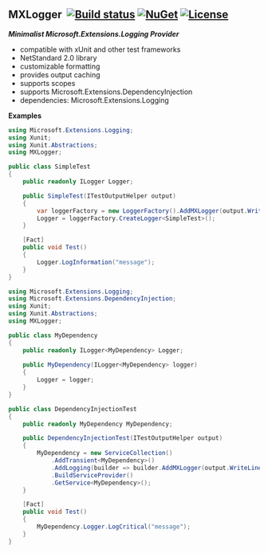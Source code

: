 ## MXLogger&nbsp;&nbsp;[![Build status](https://ci.appveyor.com/api/projects/status/e51gaj9271kvpwhc?svg=true)](https://ci.appveyor.com/project/dshe/mxlogger) [![NuGet](https://img.shields.io/nuget/vpre/MXLogger.svg)](https://www.nuget.org/packages/MXLogger/) [![License](https://img.shields.io/badge/license-Apache%202.0-7755BB.svg)](https://opensource.org/licenses/Apache-2.0)

***Minimalist Microsoft.Extensions.Logging Provider***
- compatible with xUnit and other test frameworks
- NetStandard 2.0 library
- customizable formatting
- provides output caching
- supports scopes
- supports Microsoft.Extensions.DependencyInjection
- dependencies: Microsoft.Extensions.Logging

**Examples**

```csharp
using Microsoft.Extensions.Logging;
using Xunit;
using Xunit.Abstractions;
using MXLogger;

public class SimpleTest
{
    public readonly ILogger Logger;

    public SimpleTest(ITestOutputHelper output)
    {
        var loggerFactory = new LoggerFactory().AddMXLogger(output.WriteLine);
        Logger = loggerFactory.CreateLogger<SimpleTest>();
    }

    [Fact]
    public void Test()
    {
        Logger.LogInformation("message");
    }
}

```

```csharp
using Microsoft.Extensions.Logging;
using Microsoft.Extensions.DependencyInjection;
using Xunit;
using Xunit.Abstractions;
using MXLogger;

public class MyDependency
{
    public readonly ILogger<MyDependency> Logger;
    
    public MyDependency(ILogger<MyDependency> logger)
    {
        Logger = logger;
    }
}

public class DependencyInjectionTest
{
    public readonly MyDependency MyDependency;

    public DependencyInjectionTest(ITestOutputHelper output)
    {
        MyDependency = new ServiceCollection()
            .AddTransient<MyDependency>()
            .AddLogging(builder => builder.AddMXLogger(output.WriteLine))
            .BuildServiceProvider()
            .GetService<MyDependency>();
    }

    [Fact]
    public void Test()
    {
        MyDependency.Logger.LogCritical("message");
    }
}
```
